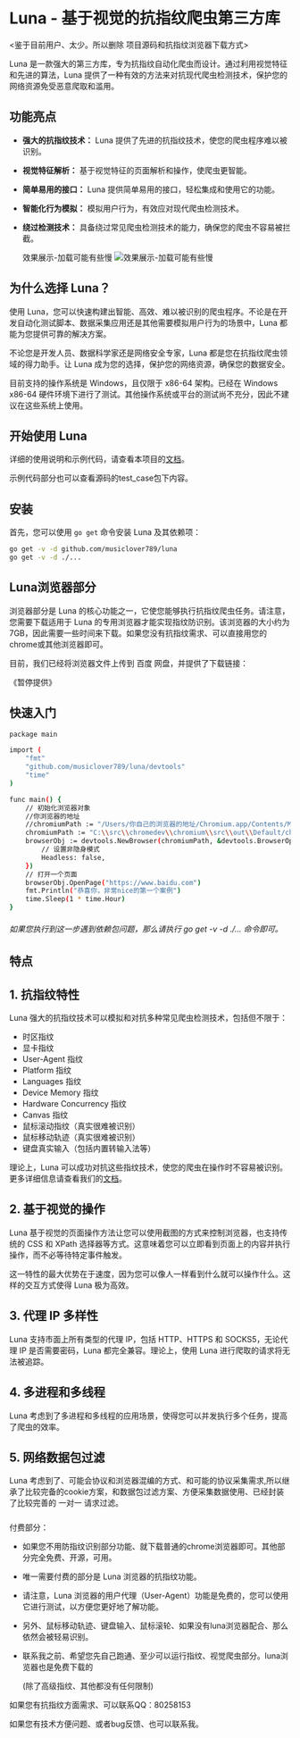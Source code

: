 # Luna - 基于视觉的抗指纹爬虫第三方库


<鉴于目前用户、太少。所以删除 项目源码和抗指纹浏览器下载方式>

Luna 是一款强大的第三方库，专为抗指纹自动化爬虫而设计。通过利用视觉特征和先进的算法，Luna 提供了一种有效的方法来对抗现代爬虫检测技术，保护您的网络资源免受恶意爬取和滥用。

## 功能亮点

- **强大的抗指纹技术：** Luna 提供了先进的抗指纹技术，使您的爬虫程序难以被识别。
- **视觉特征解析：** 基于视觉特征的页面解析和操作，使爬虫更智能。
- **简单易用的接口：** Luna 提供简单易用的接口，轻松集成和使用它的功能。
- **智能化行为模拟：** 模拟用户行为，有效应对现代爬虫检测技术。
- **绕过检测技术：** 具备绕过常见爬虫检测技术的能力，确保您的爬虫不容易被拦截。

  效果展示-加载可能有些慢
![效果展示-加载可能有些慢](https://i.ibb.co/yPkZLd0/mnggiflab-compressed-20231026-215253-min.gif)

## 为什么选择 Luna？

使用 Luna，您可以快速构建出智能、高效、难以被识别的爬虫程序。不论是在开发自动化测试脚本、数据采集应用还是其他需要模拟用户行为的场景中，Luna 都能为您提供可靠的解决方案。

不论您是开发人员、数据科学家还是网络安全专家，Luna 都是您在抗指纹爬虫领域的得力助手。让 Luna 成为您的选择，保护您的网络资源，确保您的数据安全。



目前支持的操作系统是 Windows，且仅限于 x86-64 架构。已经在 Windows x86-64 硬件环境下进行了测试。其他操作系统或平台的测试尚不充分，因此不建议在这些系统上使用。



## 开始使用 Luna

详细的使用说明和示例代码，请查看本项目的[文档](https://musiclover789.github.io/lunadocs/)。

示例代码部分也可以查看源码的test_case包下内容。



## 安装

首先，您可以使用 `go get` 命令安装 Luna 及其依赖项：

```bash
go get -v -d github.com/musiclover789/luna
go get -v -d ./...
```





## Luna浏览器部分

浏览器部分是 Luna 的核心功能之一，它使您能够执行抗指纹爬虫任务。请注意，您需要下载适用于 Luna 的专用浏览器才能实现指纹防识别。该浏览器的大小约为 7GB，因此需要一些时间来下载。如果您没有抗指纹需求、可以直接用您的chrome或其他浏览器即可。

目前，我们已经将浏览器文件上传到 百度 网盘，并提供了下载链接：

《暂停提供》





## 快速入门

```bash
package main

import (
    "fmt"
    "github.com/musiclover789/luna/devtools"
    "time"
)

func main() {
    // 初始化浏览器对象
    //你浏览器的地址
    //chromiumPath := "/Users/你自己的浏览器的地址/Chromium.app/Contents/MacOS/Chromium"
    chromiumPath := "C:\\src\\chromedev\\chromium\\src\\out\\Default/chrome.exe"
    browserObj := devtools.NewBrowser(chromiumPath, &devtools.BrowserOptions{
        // 设置非隐身模式
        Headless: false,
    })
    // 打开一个页面
    browserObj.OpenPage("https://www.baidu.com")
    fmt.Println("恭喜你，非常nice的第一个案例")
    time.Sleep(1 * time.Hour)
}

```



###### 如果您执行到这一步遇到依赖包问题，那么请执行 go get -v -d ./... 命令即可。





## 特点

## 1. 抗指纹特性

Luna 强大的抗指纹技术可以模拟和对抗多种常见爬虫检测技术，包括但不限于：

- 时区指纹
- 显卡指纹
- User-Agent 指纹
- Platform 指纹
- Languages 指纹
- Device Memory 指纹
- Hardware Concurrency 指纹
- Canvas 指纹
- 鼠标滚动指纹（真实很难被识别）
- 鼠标移动轨迹（真实很难被识别）
- 键盘真实输入（包括内置转输入法等）

理论上，Luna 可以成功对抗这些指纹技术，使您的爬虫在操作时不容易被识别。更多详细信息请查看我们的[文档](https://musiclover789.github.io/lunadocs/)。

## 2. 基于视觉的操作

Luna 基于视觉的页面操作方法让您可以使用截图的方式来控制浏览器，也支持传统的 CSS 和 XPath 选择器等方式。这意味着您可以立即看到页面上的内容并执行操作，而不必等待特定事件触发。

这一特性的最大优势在于速度，因为您可以像人一样看到什么就可以操作什么。这样的交互方式使得 Luna 极为高效。

## 3. 代理 IP 多样性

Luna 支持市面上所有类型的代理 IP，包括 HTTP、HTTPS 和 SOCKS5，无论代理 IP 是否需要密码，Luna 都完全兼容。理论上，使用 Luna 进行爬取的请求将无法被追踪。

## 4. 多进程和多线程

Luna 考虑到了多进程和多线程的应用场景，使得您可以并发执行多个任务，提高了爬虫的效率。

## 5. 网络数据包过滤

Luna 考虑到了、可能会协议和浏览器混编的方式、和可能的协议采集需求,所以继承了比较完备的cookie方案，和数据包过滤方案、方便采集数据使用、已经封装了比较完善的 一对一 请求过滤。



##### 





付费部分：

- 如果您不用防指纹识别部分功能、就下载普通的chrome浏览器即可。其他部分完全免费、开源，可用。

- 唯一需要付费的部分是 Luna 浏览器的抗指纹功能。

- 请注意，Luna 浏览器的用户代理（User-Agent）功能是免费的，您可以使用它进行测试，以方便您更好地了解功能。

- 另外、鼠标移动轨迹、键盘输入、鼠标滚轮、如果没有luna浏览器配合、那么依然会被轻易识别。

- 联系我之前、希望您先自己跑通、至少可以运行指纹、视觉爬虫部分。luna浏览器也是免费下载的

  (除了高级指纹、其他都没有任何限制)

如果您有抗指纹方面需求、可以联系QQ：80258153

如果您有技术方便问题、或者bug反馈、也可以联系我。







